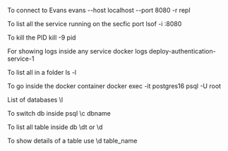 To connect to Evans
evans --host localhost --port 8080 -r repl

To list all the service running on the secfic port
lsof -i :8080

To kill the PID
kill -9 pid

For showing logs inside any service
docker logs deploy-authentication-service-1

To list all in a folder
ls -l

To go inside the docker container
docker exec -it postgres16 psql -U root

List of databases
\l

To switch db inside psql
\c dbname


To list all table inside db
\dt or \d

To show details of a table use 
\d table_name
